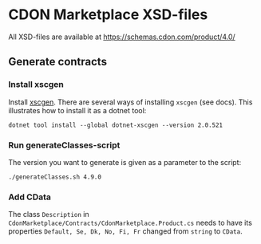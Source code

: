 # CDON Marketplace XSD-files

All XSD-files are available at https://schemas.cdon.com/product/4.0/

## Generate contracts

### Install xscgen
Install [xscgen](https://github.com/mganss/XmlSchemaClassGenerator). There are several ways of installing `xscgen` (see docs). This illustrates how to install it as a dotnet tool:
```
dotnet tool install --global dotnet-xscgen --version 2.0.521
```

### Run generateClasses-script

The version you want to generate is given as a parameter to the script:
```
./generateClasses.sh 4.9.0
```

### Add CData

The class `Description` in `CdonMarketplace/Contracts/CdonMarketplace.Product.cs` needs to have its properties `Default, Se, Dk, No, Fi, Fr` changed from `string` to `CData`.